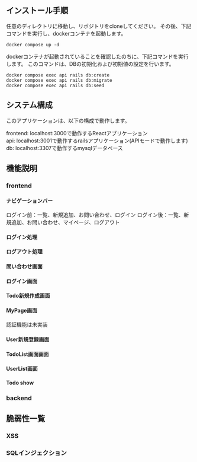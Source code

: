 ##  インストール手順
任意のディレクトリに移動し、リポジトリをcloneしてください。
その後、下記コマンドを実行し、dockerコンテナを起動します。
```
docker compose up -d
```
dockerコンテナが起動されていることを確認したのちに、下記コマンドを実行します。
このコマンドは、DBの初期化および初期値の設定を行います。
```
docker compose exec api rails db:create
docker compose exec api rails db:migrate
docker compose exec api rails db:seed
```

##  システム構成
このアプリケーションは、以下の構成で動作します。

frontend: localhost:3000で動作するReactアプリケーション  
api:      localhost:3001で動作するrailsアプリケーション(APIモードで動作します)  
db:       localhost:3307で動作するmysqlデータベース  

##  機能説明
### frontend
#### ナビゲーションバー
ログイン前：一覧、新規追加、お問い合わせ、ログイン
ログイン後：一覧、新規追加、お問い合わせ、マイページ、ログアウト
#### ログイン処理
#### ログアウト処理
#### 問い合わせ画面
#### ログイン画面
#### Todo新規作成画面
#### MyPage画面
認証機能は未実装
#### User新規登録画面
#### TodoList画面画面
#### UserList画面
#### Todo show

### backend  

## 脆弱性一覧
### XSS
### SQLインジェクション
